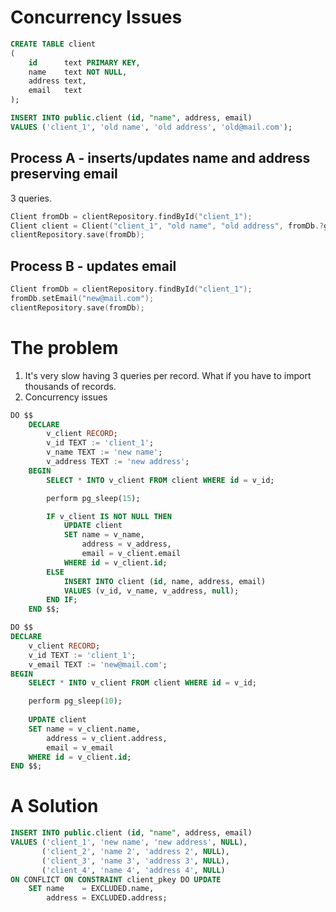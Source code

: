 # Concurrency Issues

```sql
CREATE TABLE client
(
    id      text PRIMARY KEY,
    name    text NOT NULL,
    address text,
    email   text
);

INSERT INTO public.client (id, "name", address, email)
VALUES ('client_1', 'old name', 'old address', 'old@mail.com');
```

## Process A - inserts/updates name and address preserving email

3 queries.
```kotlin
Client fromDb = clientRepository.findById("client_1");
Client client = Client("client_1", "old name", "old address", fromDb.?getEmail());
clientRepository.save(fromDb);
```

## Process B - updates email
```kotlin
Client fromDb = clientRepository.findById("client_1");
fromDb.setEmail("new@mail.com");
clientRepository.save(fromDb);
```

# The problem

1. It's very slow having 3 queries per record. What if you have to import thousands of records.
2. Concurrency issues

```sql
DO $$
    DECLARE
        v_client RECORD;
        v_id TEXT := 'client_1';
        v_name TEXT := 'new name';
        v_address TEXT := 'new address';
    BEGIN
        SELECT * INTO v_client FROM client WHERE id = v_id;

        perform pg_sleep(15);

        IF v_client IS NOT NULL THEN
            UPDATE client
            SET name = v_name,
                address = v_address,
                email = v_client.email
            WHERE id = v_client.id;
        ELSE
            INSERT INTO client (id, name, address, email)
            VALUES (v_id, v_name, v_address, null);
        END IF;
    END $$;
```

```sql
DO $$
DECLARE
    v_client RECORD;
    v_id TEXT := 'client_1';
    v_email TEXT := 'new@mail.com';
BEGIN
    SELECT * INTO v_client FROM client WHERE id = v_id;

   	perform pg_sleep(10);
   
    UPDATE client 
    SET name = v_client.name, 
        address = v_client.address, 
        email = v_email
    WHERE id = v_client.id;
END $$;
```

# A Solution
```sql
INSERT INTO public.client (id, "name", address, email)
VALUES ('client_1', 'new name', 'new address', NULL),
       ('client_2', 'name 2', 'address 2', NULL),
       ('client_3', 'name 3', 'address 3', NULL),
       ('client_4', 'name 4', 'address 4', NULL)
ON CONFLICT ON CONSTRAINT client_pkey DO UPDATE
    SET name    = EXCLUDED.name,
        address = EXCLUDED.address;
```